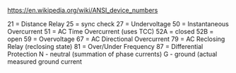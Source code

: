 <https://en.wikipedia.org/wiki/ANSI_device_numbers>

21 = Distance Relay
25 = sync check
27 = Undervoltage
50 = Instantaneous Overcurrent
51 = AC Time Overcurrent (uses TCC)
52A = closed
52B = open
59 = Overvoltage
67 = AC Directional Overcurrent
79 = AC Reclosing Relay (reclosing state)
81 = Over/Under Frequency
87 = Differential Protection
N - neutral (summation of phase currents)
G - ground (actual measured ground current